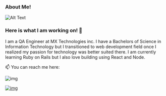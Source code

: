 ### About Me!

![Alt Text](https://user-images.githubusercontent.com/46407553/123185731-d07a9280-d453-11eb-94fe-951b626222fd.png "About Mychael - pronouns: He or Him. languages: Javascript, Python. technologies: frontEnd: javascripts: React, css: styled components, reactstrap. backEnd: javascript: node, express. databases: sqlite.  testing: jest, Cypress. architecture: Single page applications. askMeAbout: web dev, tech, finances, gaming. currentProject: I am planning a collection managment application. currentlyLearning: Ruby, PostgreSQL. funFact: When I was younger I was in our car when it was struck by lightning.")

### Here is what I am working on! 👋

I am a QA Engineer at MX Technologies inc. I have a Bachelors of Science in Information Technology but I transitioned to web development field once I realized my passion for technology was better suited there. I am currently learning Ruby on Rails but I also love building using React and Node.

📫 You can reach me here:

![img](https://img.shields.io/badge/Gmail-mychaelbmenges%40gmail.com-red)

[![img](https://img.shields.io/badge/LinkedIn%20Profile-mychaelbmenges-blue)](https://www.linkedin.com/in/mychaelbmenges/)
